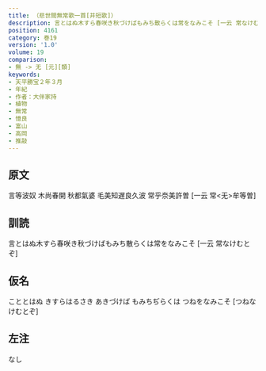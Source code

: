 ```yaml
---
title: （悲世間無常歌一首[并短歌]）
description: 言とはぬ木すら春咲き秋づけばもみち散らくは常をなみこそ [一云 常なけむとぞ]
position: 4161
category: 巻19
version: '1.0'
volume: 19
comparison:
- 無 -> 无 [元][類]
keywords:
- 天平勝宝２年３月
- 年紀
- 作者：大伴家持
- 植物
- 無常
- 憶良
- 富山
- 高岡
- 推敲
---
```


## 原文

言等波奴 木尚春開 秋都氣婆 毛美知遅良久波 常乎奈美許曽 [一云 常<无>牟等曽]

## 訓読

言とはぬ木すら春咲き秋づけばもみち散らくは常をなみこそ [一云 常なけむとぞ]

## 仮名

こととはぬ きすらはるさき あきづけば もみちぢらくは つねをなみこそ [つねなけむとぞ]

## 左注

なし
